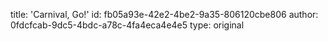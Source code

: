 title: 'Carnival, Go!'
id: fb05a93e-42e2-4be2-9a35-806120cbe806
author: 0fdcfcab-9dc5-4bdc-a78c-4fa4eca4e4e5
type: original
